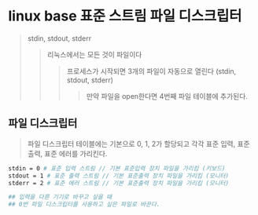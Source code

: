 # linux base 표준 스트림 파일 디스크립터

> stdin, stdout, stderr
>
> > 리눅스에서는 모든 것이 파일이다
> >
> > > 프로세스가 시작되면 3개의 파일이 자동으로 열린다 (stdin, stdout, stderr)
> > >
> > > > 만약 파일을 open한다면 4번째 파일 테이블에 추가된다.

## 파일 디스크립터

> 파일 디스크립터 테이블에는 기본으로 0, 1, 2가 할당되고 각각 표준 입력, 표준 출력, 표준 에러를 가리킨다.

```sh
stdin = 0 # 표준 입력 스트림 // 기본 표준입력 장치 파일을 가리킴 (키보드)
stdout = 1 # 표준 출력 스트림 // 기본 표준출력 장치 파일을 가리킴 (모니터)
stderr = 2 # 표준 에러 스트림 // 기본 표준출력 장치 파일을 가리킴 (모니터)

## 입력을 다른 기기로 바꾸고 싶을 때
## 0번 파일 디스크립터를 사용하고 싶은 파일로 바꾼다.
```
